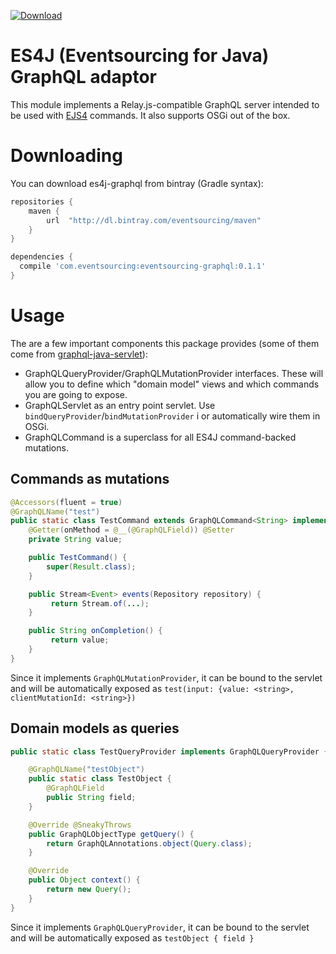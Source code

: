 [![Download](https://api.bintray.com/packages/eventsourcing/maven/eventsourcing-graphql/images/download.svg)](https://bintray.com/eventsourcing/maven/eventsourcing-graphql/_latestVersion)

# ES4J (Eventsourcing for Java) GraphQL adaptor

This module implements a Relay.js-compatible GraphQL server intended to be used with [EJS4](https://github.com/eventsourcing/es4j) commands. It also supports
OSGi out of the box.

# Downloading

You can download es4j-graphql from bintray (Gradle syntax):

```groovy
repositories {
    maven {
        url  "http://dl.bintray.com/eventsourcing/maven"
    }
}

dependencies {
  compile 'com.eventsourcing:eventsourcing-graphql:0.1.1'
}
```

# Usage

The are a few important components this package provides (some of them come from [graphql-java-servlet](https://github.com/yrashk/graphql-java-servlet)):

* GraphQLQueryProvider/GraphQLMutationProvider interfaces. These will allow you
  to define which "domain model" views and which commands you are going to expose.
* GraphQLServlet as an entry point servlet. Use `bindQueryProvider`/`bindMutationProvider` i or automatically wire
them in OSGi.
* GraphQLCommand is a superclass for all ES4J command-backed mutations.

## Commands as mutations

```java
@Accessors(fluent = true)
@GraphQLName("test")
public static class TestCommand extends GraphQLCommand<String> implements GraphQLMutationProvider {
    @Getter(onMethod = @__(@GraphQLField)) @Setter
    private String value;

    public TestCommand() {
        super(Result.class);
    }

    public Stream<Event> events(Repository repository) {
         return Stream.of(...);
    }

    public String onCompletion() {
         return value;
    }
}
```

Since it implements `GraphQLMutationProvider`, it can be bound to the servlet
and will be automatically exposed as `test(input: {value: <string>, clientMutationId: <string>})`

## Domain models as queries

```java
public static class TestQueryProvider implements GraphQLQueryProvider {

    @GraphQLName("testObject")
    public static class TestObject {
        @GraphQLField
        public String field;
    }

    @Override @SneakyThrows
    public GraphQLObjectType getQuery() {
        return GraphQLAnnotations.object(Query.class);
    }

    @Override
    public Object context() {
        return new Query();
    }
}
```

Since it implements `GraphQLQueryProvider`, it can be bound to the servlet
and will be automatically exposed as `testObject { field }`
